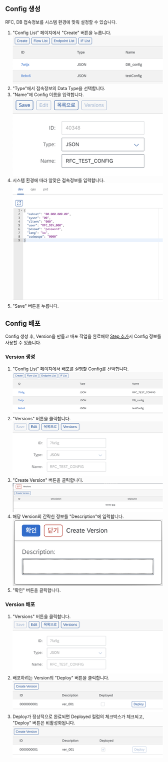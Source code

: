 ## Config 생성

RFC, DB 접속정보를 시스템 환경에 맞춰 설정할 수 있습니다.

1. "Config List" 페이지에서 "Create" 버튼을 누릅니다.
  ![Image](assets/eai_config_list.png)
2. "Type"에서 접속정보의 Data Type을 선택합니다. 
3. "Name"에 Config 이름을 입력합니다.
  ![Image](assets/eai_config_form.png)
4. 시스템 환경에 따라 알맞은 접속정보를 입력합니다.
  ![Image](assets/eai_config_editor.png)
5. "Save" 버튼을 누릅니다.
   
## Config 배포

 Config 생성 후, Version을 만들고 배포 작업을 완료해야 [Step 추가](/eai/functions/add_step)시 Config 정보를 사용할 수 있습니다.

### Version 생성
1. "Config List" 페이지에서 배포를 실행할 Config를 선택합니다.
  ![Image](assets/eai_config_list_deploy.png)
2. "Versions" 버튼을 클릭합니다.
  ![Image](assets/eai_config_versions.png)
3. "Create Version" 버튼을 클릭합니다.
  ![Image](assets/eai_config_create_version.png)
4. 해당 Version의 간략한 정보를 "Description"에 입력합니다.
  ![Image](assets/eai_config_description.png)
5. "확인" 버튼을 클릭합니다.

### Version 배포
1. "Versions" 버튼을 클릭합니다.
  ![Image](assets/eai_config_versions.png)
2. 배포하려는 Version의 "Deploy" 버튼을 클릭합니다.
  ![Image](assets/eai_config_before_deploy.png)
3. Deploy가 정상적으로 완료되면 Deployed 컬럼의 체크박스가 체크되고, "Deploy" 버튼은 비활성화됩니다.
  ![Image](assets/eai_config_after_deploy.png)